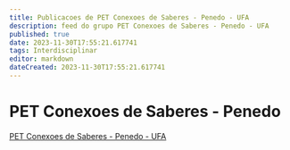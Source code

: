 ```yaml
---
title: Publicacoes de PET Conexoes de Saberes - Penedo - UFA
description: feed do grupo PET Conexoes de Saberes - Penedo - UFA
published: true
date: 2023-11-30T17:55:21.617741
tags: Interdisciplinar
editor: markdown
dateCreated: 2023-11-30T17:55:21.617741
---
```


# PET Conexoes de Saberes - Penedo
[PET Conexoes de Saberes - Penedo - UFA](/grupo/10PETConexoesdeSaberesPenedoUFA.md)